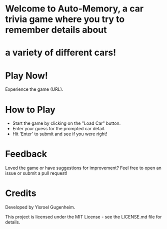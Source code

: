 

# Welcome to Auto-Memory, a car trivia game where you try to remember details about
# a variety of different cars!

# Play Now!
Experience the game (URL).

# How to Play
- Start the game by clicking on the "Load Car" button.
- Enter your guess for the prompted car detail.
- Hit 'Enter' to submit and see if you were right!

# Feedback
Loved the game or have suggestions for improvement? Feel free to open an issue or submit a pull request!

# Credits
Developed by Yisroel Gugenheim.

This project is licensed under the MIT License - see the LICENSE.md file for details.

